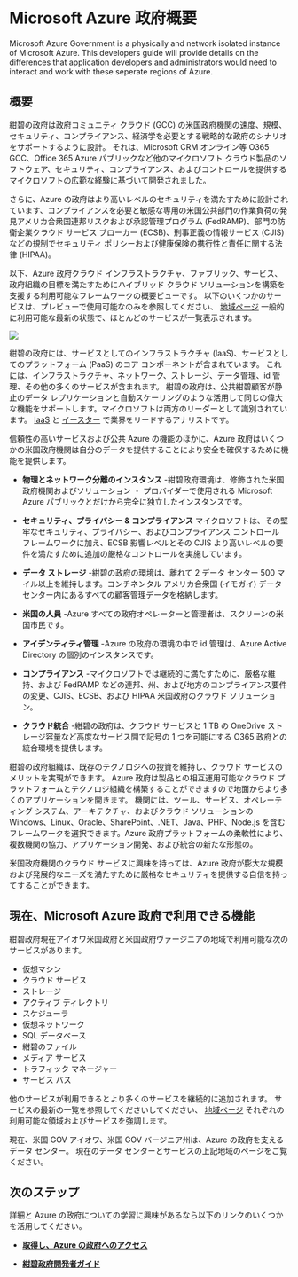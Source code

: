 <properties 
   pageTitle="Azure Government Overview" 
   description="This article provides an overview of the Azure Government Cloud capabilities and the trustworthy design and security used to support compliance applicable to federal, state, and local government organizations and their partners. " 
   services="Azure-Government" 
   documentationCenter="" 
   authors="joharve2" 
   manager="chrisnie" 
   editor=""/>

<tags
   ms.service="multiple"
   ms.devlang="na"
   ms.topic="article"
   ms.tgt_pltfrm="na"
   ms.workload="azure-government" 
   ms.date="03/13/2015"
   ms.author="john.harvey@microsoft.com"/>

#  Microsoft Azure 政府概要 

<p> Microsoft Azure Government is a physically and network isolated instance of Microsoft Azure.  This developers guide will provide details on the differences that application developers and administrators would need to interact and work with these seperate regions of Azure.


## <a name="Overview"></a>概要

紺碧の政府は政府コミュニティ クラウド (GCC) の米国政府機関の速度、規模、セキュリティ、コンプライアンス、経済学を必要とする戦略的な政府のシナリオをサポートするように設計。  それは、Microsoft CRM オンライン等 O365 GCC、Office 365 Azure パブリックなど他のマイクロソフト クラウド製品のソフトウェア、セキュリティ、コンプライアンス、およびコントロールを提供するマイクロソフトの広範な経験に基づいて開発されました。 

さらに、Azure の政府はより高いレベルのセキュリティを満たすために設計されています、コンプライアンスを必要と敏感な専用の米国公共部門の作業負荷の発見アメリカ合衆国連邦リスクおよび承認管理プログラム (FedRAMP)、部門の防衛企業クラウド サービス ブローカー (ECSB)、刑事正義の情報サービス (CJIS) などの規制でセキュリティ ポリシーおよび健康保険の携行性と責任に関する法律 (HIPAA)。     

以下、Azure 政府クラウド インフラストラクチャ、ファブリック、サービス、政府組織の目標を満たすためにハイブリッド クラウド ソリューションを構築を支援する利用可能なフレームワークの概要ビューです。 以下のいくつかのサービスは、プレビューで使用可能なのみを参照してください、 [地域ページ](http://azure.microsoft.com/regions/#services) 一般的に利用可能な最新の状態で、ほとんどのサービスが一覧表示されます。

![][2]

紺碧の政府には、サービスとしてのインフラストラクチャ (IaaS)、サービスとしてのプラットフォーム (PaaS) のコア コンポーネントが含まれています。 これには、インフラストラクチャ、ネットワーク、ストレージ、データ管理、id 管理、その他の多くのサービスが含まれます。 紺碧の政府は、公共紺碧顧客が静止のデータ レプリケーションと自動スケーリングのような活用して同じの偉大な機能をサポートします。マイクロソフトは両方のリーダーとして識別されています。 <a href="https://www.gartner.com/doc/2575715/magic-quadrant-cloud-infrastructure-service" target="_new">IaaS</a> と <a href="https://www.gartner.com/doc/2645317/magic-quadrant-enterprise-application-platform" target="_new">イースター<a/> で業界をリードするアナリストです。

信頼性の高いサービスおよび公共 Azure の機能のほかに、Azure 政府はいくつかの米国政府機関は自分のデータを提供することにより安全を確保するために機能を提供します。

- **物理とネットワーク分離のインスタンス** -紺碧政府環境は、修飾された米国政府機関およびソリューション ・ プロバイダーで使用される Microsoft Azure パブリックとだけから完全に独立したインスタンスです。

- **セキュリティ、プライバシー & コンプライアンス** マイクロソフトは、その堅牢なセキュリティ、プライバシー、およびコンプライアンス コントロール フレームワークに加え、ECSB 影響レベルとその CJIS より高いレベルの要件を満たすために追加の厳格なコントロールを実施しています。 

- **データ ストレージ** -紺碧の政府の環境は、離れて 2 データ センター 500 マイル以上を維持します。コンチネンタル アメリカ合衆国 (イモガイ) データ センター内にあるすべての顧客管理データを格納します。

- **米国の人員** -Azure すべての政府オペレーターと管理者は、スクリーンの米国市民です。

- **アイデンティティ管理** -Azure の政府の環境の中で id 管理は、Azure Active Directory の個別のインスタンスです。

- **コンプライアンス** -マイクロソフトでは継続的に満たすために、厳格な維持、および FedRAMP などの連邦、州、および地方のコンプライアンス要件の変更、CJIS、ECSB、および HIPAA 米国政府のクラウド ソリューション。 

- **クラウド統合** -紺碧の政府は、クラウド サービスと 1 TB の OneDrive ストレージ容量など高度なサービス間で記号の 1 つを可能にする O365 政府との統合環境を提供します。

紺碧の政府組織は、既存のテクノロジへの投資を維持し、クラウド サービスのメリットを実現ができます。 Azure 政府は製品との相互運用可能なクラウド プラットフォームとテクノロジ組織を構築することができますので地面からより多くのアプリケーションを開きます。 機関には、ツール、サービス、オペレーティング システム、アーキテクチャ、およびクラウド ソリューションの Windows、Linux、Oracle、SharePoint、.NET、Java、PHP、Node.js を含むフレームワークを選択できます。Azure 政府プラットフォームの柔軟性により、複数機関の協力、アプリケーション開発、および統合の新たな形態の。  

米国政府機関のクラウド サービスに興味を持っては、Azure 政府が膨大な規模および発展的なニーズを満たすために厳格なセキュリティを提供する自信を持ってすることができます。 







## <a name="Features"></a> 現在、Microsoft Azure 政府で利用できる機能
紺碧政府現在アイオワ米国政府と米国政府ヴァージニアの地域で利用可能な次のサービスがあります。

- 仮想マシン
- クラウド サービス
- ストレージ
- アクティブ ディレクトリ
- スケジューラ
- 仮想ネットワーク
- SQL データベース
- 紺碧のファイル
- メディア サービス
- トラフィック マネージャー
- サービス バス

他のサービスが利用できるとより多くのサービスを継続的に追加されます。 サービスの最新の一覧を参照してくださいしてください、 [地域ページ](http://azure.microsoft.com/regions/#services) それぞれの利用可能な領域およびサービスを強調します。  

現在、米国 GOV アイオワ、米国 GOV バージニア州は、Azure の政府を支えるデータ センター。 現在のデータ センターとサービスの上記地域のページをご覧ください。

<!--Every topic should have next steps and links to the next logical set of content to keep the customer engaged -->

## <a name="next"></a>次のステップ

詳細と Azure の政府についての学習に興味があるなら以下のリンクのいくつかを活用してください。

- **<A href="http://azure.com/gov">取得し、Azure の政府へのアクセス</a>**

- **<A href="/azure-government-developer-guide">紺碧政府開発者ガイド</a>**

<!--- **<A href="/azure-government-service-description">Azure Government Service Descriptions</a>**-->




<!-- Images. -->

[1]: ./media/azure-government-developer-guide/publisherguide.png
[2]: ./media/azure-government-overview/azure-gov-overview.jpg

<!--Link references-->
[Link 1 to another azure.microsoft.com documentation topic]: virtual-machines/virtual-machines-windows-tutorial.md
[Link 2 to another azure.microsoft.com documentation topic]: app-service-web/web-sites-custom-domain-name.md
[Link 3 to another azure.microsoft.com documentation topic]: storage-whatis-account.md

